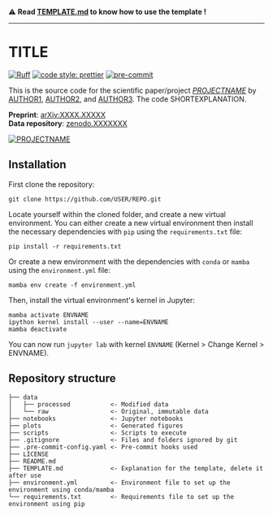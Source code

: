 
⚠️ **Read [TEMPLATE.md](TEMPLATE.md) to know how to use the template !**

***

# TITLE
[![Ruff](https://img.shields.io/endpoint?url=https://raw.githubusercontent.com/astral-sh/ruff/main/assets/badge/v2.json)](https://github.com/astral-sh/ruff)
[![code style: prettier](https://img.shields.io/badge/code_style-prettier-ff69b4.svg?style=flat-square)](https://github.com/prettier/prettier)
[![pre-commit](https://img.shields.io/badge/pre--commit-enabled-brightgreen?logo=pre-commit&logoColor=white)](https://github.com/pre-commit/pre-commit)

This is the source code for the scientific paper/project [*PROJECTNAME*](PAPERURL) by [AUTHOR1](AUTHOR1URL), [AUTHOR2](AUTHOR2URL), and [AUTHOR3](AUTHOR3URL). The code SHORTEXPLANATION.

**Preprint**: [arXiv:XXXX.XXXXX](https://arxiv.org/abs/XXXX.XXXXX)  
**Data repository**: [zenodo.XXXXXXX](https://zenodo.org/record/XXXXXXX)  

[![PROJECTNAME](SPLASHIMAGE.JPG/PNG/GIF)](PROJECTURL)

## Installation
First clone the repository:

```
git clone https://github.com/USER/REPO.git
```

Locate yourself within the cloned folder, and create a new virtual environment. 
You can either create a new virtual environment then install the necessary dependencies with `pip` using the `requirements.txt` file:

```
pip install -r requirements.txt
```

Or create a new environment with the dependencies with `conda` or `mamba` using the `environment.yml` file:

```
mamba env create -f environment.yml
```
Then, install the virtual environment's kernel in Jupyter:

```
mamba activate ENVNAME
ipython kernel install --user --name=ENVNAME
mamba deactivate
```

You can now run `jupyter lab` with kernel `ENVNAME` (Kernel > Change Kernel > ENVNAME).

## Repository structure

```
├── data
│   ├── processed           <- Modified data
│   └── raw                 <- Original, immutable data
├── notebooks               <- Jupyter notebooks
├── plots                   <- Generated figures
├── scripts                 <- Scripts to execute
├── .gitignore              <- Files and folders ignored by git
├── .pre-commit-config.yaml <- Pre-commit hooks used
├── LICENSE
├── README.md
├── TEMPLATE.md             <- Explanation for the template, delete it after use
├── environment.yml         <- Environment file to set up the environment using conda/mamba
└── requirements.txt        <- Requirements file to set up the environment using pip
```
